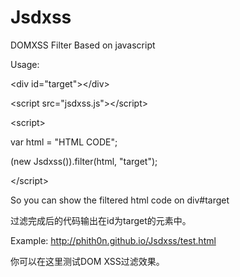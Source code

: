 Jsdxss
======

DOMXSS Filter Based on javascript

Usage: 

&lt;div id=&quot;target&quot;&gt;&lt;/div&gt;

&lt;script src=&quot;jsdxss.js&quot;&gt;&lt;/script&gt;

&lt;script&gt;

var html = &quot;HTML CODE&quot;;

(new Jsdxss()).filter(html, &quot;target&quot;);

&lt;/script&gt;

So you can show the filtered html code on div#target

过滤完成后的代码输出在id为target的元素中。

Example: http://phith0n.github.io/Jsdxss/test.html

你可以在这里测试DOM XSS过滤效果。
